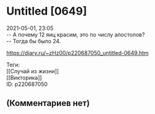 Untitled [0649]
===============

  
2021-05-01, 23:05  
 -- А почему 12 яиц красим, это по числу апостолов?   
 -- Тогда бы было 24.   
  
<https://diary.ru/~zHz00/p220687050_untitled-0649.htm>  
  
Теги:  
[[Случай из жизни]]  
[[Викторика]]  
ID: p220687050  


(Комментариев нет)
------------------